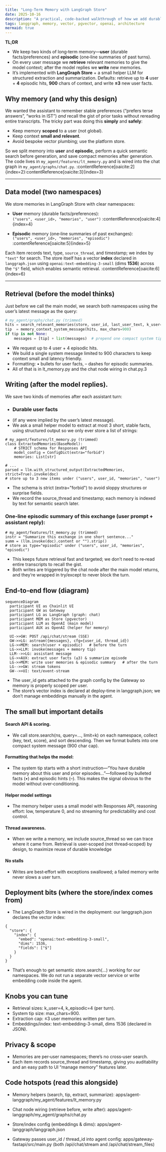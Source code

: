 ```yaml
---
title: "Long‑Term Memory with LangGraph Store"
date: 2025-10-16
description: "A practical, code-backed walkthrough of how we add durable user & episodic memory to chat—retrieve before the turn, write after it."
tags: langgraph, memory, vector, pgvector, openai, architecture
mermaid: true
---
```


**TL;DR**  
- We keep two kinds of long‑term memory—**user** (durable facts/preferences) and **episodic** (one‑line summaries of past turns).  
- On every user message we **retrieve** relevant memories to give the model context; after the model replies we **write** new memories.  
- It’s implemented with **LangGraph Store** + a small helper LLM for structured extraction and summarization. Defaults: retrieve up to **4** user + **4** episodic hits, **900** chars of context, and write **≤3** new user facts.


## Why memory (and why this design)

We wanted the assistant to remember stable preferences (“prefers terse answers”, “works in IST”) *and* recall the gist of prior tasks without rereading entire transcripts. The tricky part was doing this **simply** and **safely**:

- Keep memory **scoped** to a user (not global).  
- Keep context **small and relevant**.  
- Avoid bespoke vector plumbing; use the platform store.

So we split memory into **user** and **episodic**, perform a quick semantic search before generation, and save compact memories after generation. The code lives in `my_agent/features/lt_memory.py` and is wired into the chat graph in `my_agent/graphs/chat.py`. :contentReference[oaicite:2]{index=2}:contentReference[oaicite:3]{index=3}

---

## Data model (two namespaces)

We store memories in LangGraph Store with clear namespaces:

- **User** memory (durable facts/preferences):  
  `("users", <user_id>, "memories", "user")` :contentReference[oaicite:4]{index=4}

- **Episodic** memory (one‑line summaries of past exchanges):  
  `("users", <user_id>, "memories", "episodic")` :contentReference[oaicite:5]{index=5}

Each item records text, type, `source_thread`, and timestamp; we index by `"text"` for search. The store itself has a vector **index** declared in `langgraph.json` using `openai:text-embedding-3-small` (dims **1536**) across the `"$"` field, which enables semantic retrieval. :contentReference[oaicite:6]{index=6}

---

## Retrieval (before the model thinks)

Just before we call the main model, we search both namespaces using the user’s latest message as the query:

```python
# my_agent/graphs/chat.py (trimmed)
hits = search_relevant_memories(store, user_id, last_user_text, k_user=4, k_episodic=4)
tip  = memory_context_system_message(hits, max_chars=900)
if tip is not None:
    messages = [tip] + list(messages)  # prepend one compact system tip
```
- We request up to 4 user + 4 episodic hits.
- We build a single system message limited to 900 characters to keep context small and latency friendly.
- Formatting: • bullets for user facts, – dashes for episodic summaries.
- All of that is in lt_memory.py and the chat node wiring in chat.py.3

## Writing (after the model replies).

We save two kinds of memories after each assistant turn:

- ### Durable user facts
- (if any were implied by the user’s latest message).
- We ask a small helper model to extract at most 3 short, stable facts, using structured output so we only ever store a list of strings:
  
```
# my_agent/features/lt_memory.py (trimmed)
class ExtractedMemories(BaseModel):
    # STRICT schema for Responses API
    model_config = ConfigDict(extra="forbid")
    memories: List[str]

# ...
parsed = llm.with_structured_output(ExtractedMemories, strict=True).invoke(doc)
# store up to 3 new items under ("users", user_id, "memories", "user")

```
- The schema is strict (extra="forbid") to avoid sloppy structures or surprise fields.
- We record the source_thread and timestamp; each memory is indexed by text for semantic search later.

### One‑line episodic summary of this exchange (user prompt + assistant reply):
```
# my_agent/features/lt_memory.py (trimmed)
instr = "Summarize this exchange in one short sentence..."
summ = (llm.invoke(doc).content or "").strip()
# store as type="episodic" under ("users", user_id, "memories", "episodic")

```
- This keeps future retrieval fast and targeted; we don’t need to re‑read entire transcripts to recall the gist.
- Both writes are triggered by the chat node after the main model returns, and they’re wrapped in try/except to never block the turn.

## End‑to‑end flow (diagram)
```mermaid
sequenceDiagram
  participant UI as Chainlit UI
  participant GW as Gateway
  participant LG as LangGraph (graph: chat)
  participant MEM as Store (pgvector)
  participant LLM as OpenAI (main model)
  participant AUX as OpenAI (helper for memory)

  UI->>GW: POST /api/chat/stream (SSE)
  GW->>LG: astream({messages}, cfg={user_id, thread_id})
  LG->>MEM: search(user + episodic)   # before the turn
  LG->>LLM: invoke(messages + memory tip)
  LLM-->>LG: assistant message
  LG->>AUX: extract user facts (≤3) & summarize episode
  LG->>MEM: write user memories & episodic summary   # after the turn
  LG-->>GW: stream tokens
  GW-->>UI: text/event-stream
```

- The user_id gets attached to the graph config by the Gateway so memory is properly scoped per user.
- The store’s vector index is declared at deploy‑time in langgraph.json; we don’t manage embeddings manually in the agent.

## The small but important details

#### Search API & scoring.
- We call store.search(ns, query=..., limit=k) on each namespace, collect (key, text, score), and sort descending. Then we format bullets into one compact system message (900 char cap).

#### Formatting that helps the model:
- The system tip starts with a short instruction—“You have durable memory about this user and prior episodes…”—followed by bulleted facts (•) and episodic hints (–). This makes the signal obvious to the model without over‑conditioning.
#### Helper model settings
- The memory helper uses a small model with Responses API, reasoning effort: low, temperature 0, and no streaming for predictability and cost control.
#### Thread awareness.
- When we write a memory, we include source_thread so we can trace where it came from. Retrieval is user‑scoped (not thread‑scoped) by design, to maximize reuse of durable knowledge
#### No stalls
- Writes are best‑effort with exceptions swallowed; a failed memory write never slows a user turn.
## Deployment bits (where the store/index comes from)
- The LangGraph Store is wired in the deployment: our langgraph.json declares the vector index:
```
{
  "store": {
    "index": {
      "embed": "openai:text-embedding-3-small",
      "dims": 1536,
      "fields": ["$"]
    }
  }
}

```
- That’s enough to get semantic store.search(...) working for our namespaces. We do not run a separate vector service or write embedding code inside the agent.

## Knobs you can tune

- Retrieval sizes: k_user=4, k_episodic=4 (per turn).
- System tip size: max_chars=900.
- Extraction cap: ≤3 user memories written per turn.
- Embeddings/index: text-embedding-3-small, dims 1536 (declared in JSON).

## Privacy & scope
- Memories are per‑user namespaces; there’s no cross‑user search.
- Each item records source_thread and timestamp, giving you auditability and an easy path to UI “manage memory” features later.

## Code hotspots (read this alongside)

- Memory helpers (search, tip, extract, summarize):
apps/agent-langgraph/my_agent/features/lt_memory.py

- Chat node wiring (retrieve before, write after):
apps/agent-langgraph/my_agent/graphs/chat.py

- Store/index config (embeddings & dims):
apps/agent-langgraph/langgraph.json

- Gateway passes user_id / thread_id into agent config:
apps/gateway-fastapi/src/main.py (both /api/chat/stream and /api/chat/stream_files)
